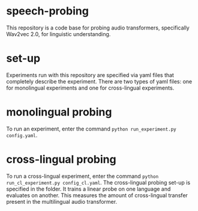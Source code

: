 # speech-probing

This repository is a code base for probing audio transformers, specifically Wav2vec 2.0, for linguistic understanding. 

# set-up

Experiments run with this repository are specified via yaml files that completely describe the experiment. There are two types of yaml files: one for monolingual experiments and one for cross-lingual experiments. 

# monolingual probing

To run an experiment, enter the command ```python run_experiment.py config.yaml```. 

# cross-lingual probing

To run a cross-lingual experiment, enter the command ```python run_cl_experiment.py config_cl.yaml```. The cross-lingual probing set-up is specified in the folder. It trains a linear probe on one language and evaluates on another. This measures the amount of cross-lingual transfer present in the multilingual audio transformer.
